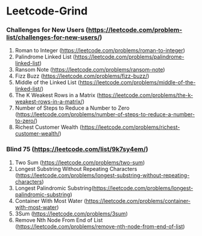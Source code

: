 # Leetcode-Grind

### Challenges for New Users (https://leetcode.com/problem-list/challenges-for-new-users/)
1. Roman to Integer (https://leetcode.com/problems/roman-to-integer)
2. Palindrome Linked List (https://leetcode.com/problems/palindrome-linked-list)
3. Ransom Note (https://leetcode.com/problems/ransom-note)
4. Fizz Buzz (https://leetcode.com/problems/fizz-buzz/)
5. Middle of the Linked List (https://leetcode.com/problems/middle-of-the-linked-list/)
6. The K Weakest Rows in a Matrix (https://leetcode.com/problems/the-k-weakest-rows-in-a-matrix/)
7. Number of Steps to Reduce a Number to Zero (https://leetcode.com/problems/number-of-steps-to-reduce-a-number-to-zero/)
8. Richest Customer Wealth (https://leetcode.com/problems/richest-customer-wealth/)

### Blind 75 (https://leetcode.com/list/9k7sy4em/)
1. Two Sum (https://leetcode.com/problems/two-sum)
2. Longest Substring Without Repeating Characters (https://leetcode.com/problems/longest-substring-without-repeating-characters)
3. Longest Palindromic Substring(https://leetcode.com/problems/longest-palindromic-substring)
4. Container With Most Water (https://leetcode.com/problems/container-with-most-water)
5. 3Sum (https://leetcode.com/problems/3sum)
6. Remove Nth Node From End of List (https://leetcode.com/problems/remove-nth-node-from-end-of-list)